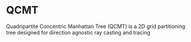 # QCMT
Quadripartite Concentric Manhattan Tree (QCMT) is a 2D grid partitioning tree designed for direction agnostic ray casting and tracing
